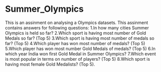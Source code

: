 # Summer_Olympics

This is an assinment on analysing a Olympics datasets. This assinment contains answers for following questions:
1.In how many cities Summer Olympics is held so far? 
2.Which sport is having most number of Gold Medals so far? (Top 5)
3.Which sport is having most number of medals so far? (Top 5)
4.Which player has won most number of medals? (Top 5)
5.Which player has won most number Gold Medals of medals? (Top 5)
6.In which year India won first Gold Medal in Summer Olympics?
7.Which event is most popular in terms on number of players? (Top 5)
8.Which sport is having most female Gold Medalists? (Top 5).
 
